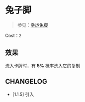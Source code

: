 # 兔子脚

> 参见：[幸运兔脚](https://zh.wikipedia.org/wiki/%E5%B9%B8%E8%BF%90%E5%85%94%E8%84%9A)

Cost：`2`

## 效果

洗入卡牌时，有 **5%** 概率洗入它的复制

## CHANGELOG

- [1.1.5] 引入
